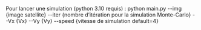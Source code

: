 Pour lancer une simulation (python 3.10 requis) :
python main.py --img {image satellite} --iter {nombre d’itération pour la simulation Monte-Carlo} --Vx {Vx} --Vy  {Vy} --speed {vitesse de simulation default=4}
